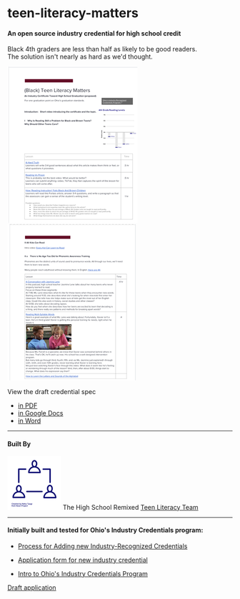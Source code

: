 # teen-literacy-matters

#### An open source industry credential for high school credit
Black 4th graders are less than half as likely to be good readers.  
The solution isn't nearly as hard as we'd thought.

[![preview](images/previewpage1.png)](https://github.com/High-School-Remixed/teen-literacy-matters/blob/main/Black%20Teen%20Literacy%20Matters.pdf) [![preview](images/previewpage2.png)](https://github.com/High-School-Remixed/teen-literacy-matters/blob/main/Black%20Teen%20Literacy%20Matters.pdf)


View the draft credential spec
- [in PDF](https://github.com/High-School-Remixed/teen-literacy-matters/blob/main/Black%20Teen%20Literacy%20Matters.pdf)
- [in Google Docs](https://docs.google.com/document/d/1cmw3UqX7Dio0qnjAAOIj53lcTPHESuryw6j9baSSr3I/edit?usp=sharing)
- [in Word](https://github.com/High-School-Remixed/teen-literacy-matters/blob/main/Content/Black%20Teen%20Literacy%20Matters.docx)


___________________________________________________________
#### Built By 
![team](images/team.png)
The High School Remixed
[Teen Literacy Team](https://docs.google.com/document/d/1cmw3UqX7Dio0qnjAAOIj53lcTPHESuryw6j9baSSr3I/edit?usp=sharing)





___________________________________________________________

#### Initially built and tested for Ohio's Industry Credentials program:
- [Process for Adding new Industry-Recognized Credentials](http://education.ohio.gov/Topics/Ohio-s-Graduation-Requirements/Industry-Recognized-Credentials/Process-for-adding-new-industry-recognized-credent)

- [Application form for new industry credential](https://www.surveymonkey.com/r/TFM7QMW)

- [Intro to Ohio's Industry Credentials Program](http://education.ohio.gov/Topics/Ohio-s-Graduation-Requirements/Industry-Recognized-Credentials)

[Draft application](https://github.com/High-School-Remixed/teen-literacy-matters/blob/main/Approval%20Process/Industry%20Credential%20App%20-%20Teen%20Literacy%20Matters.pdf)  

